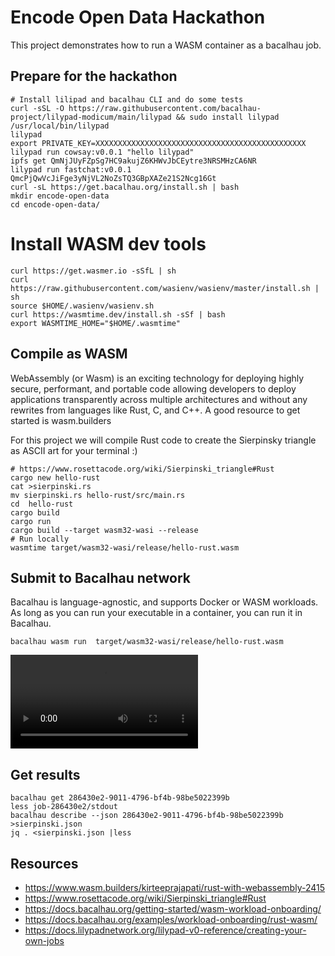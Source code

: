 # Encode Open Data Hackathon

This project demonstrates how to run a WASM container as a bacalhau job. 


## Prepare for the hackathon


````
# Install lilipad and bacalhau CLI and do some tests
curl -sSL -O https://raw.githubusercontent.com/bacalhau-project/lilypad-modicum/main/lilypad && sudo install lilypad /usr/local/bin/lilypad
lilypad
export PRIVATE_KEY=XXXXXXXXXXXXXXXXXXXXXXXXXXXXXXXXXXXXXXXXXXXXXXX
lilypad run cowsay:v0.0.1 "hello lilypad"
ipfs get QmNjJUyFZpSg7HC9akujZ6KHWvJbCEytre3NRSMHzCA6NR
lilypad run fastchat:v0.0.1 QmcPjQwVcJiFge3yNjVL2NoZsTQ3GBpXAZe21S2Ncg16Gt
curl -sL https://get.bacalhau.org/install.sh | bash
mkdir encode-open-data
cd encode-open-data/
````
# Install WASM dev tools
````
curl https://get.wasmer.io -sSfL | sh
curl https://raw.githubusercontent.com/wasienv/wasienv/master/install.sh | sh
source $HOME/.wasienv/wasienv.sh
curl https://wasmtime.dev/install.sh -sSf | bash
export WASMTIME_HOME="$HOME/.wasmtime"
````

## Compile as WASM

WebAssembly (or Wasm) is an exciting technology for deploying highly secure, performant, and portable code
allowing developers to deploy applications transparently across multiple architectures and without any rewrites from languages like Rust, C, and C++.
A good resource to get started is wasm.builders

For this project we will compile Rust code to create the Sierpinsky triangle as ASCII art for your terminal :)

````
# https://www.rosettacode.org/wiki/Sierpinski_triangle#Rust
cargo new hello-rust
cat >sierpinski.rs
mv sierpinski.rs hello-rust/src/main.rs
cd  hello-rust
cargo build
cargo run
cargo build --target wasm32-wasi --release
# Run locally
wasmtime target/wasm32-wasi/release/hello-rust.wasm
````
## Submit to Bacalhau network

Bacalhau is language-agnostic, and supports Docker or WASM workloads. As long as you can run your executable in a container, you can run it in Bacalhau.

````
bacalhau wasm run  target/wasm32-wasi/release/hello-rust.wasm 
````

![view](videos/bacalhau-run.webm.mov)

## Get results
````
bacalhau get 286430e2-9011-4796-bf4b-98be5022399b
less job-286430e2/stdout 
bacalhau describe --json 286430e2-9011-4796-bf4b-98be5022399b >sierpinski.json
jq . <sierpinski.json |less
````


## Resources

- https://www.wasm.builders/kirteeprajapati/rust-with-webassembly-2415
- https://www.rosettacode.org/wiki/Sierpinski_triangle#Rust
- https://docs.bacalhau.org/getting-started/wasm-workload-onboarding/
- https://docs.bacalhau.org/examples/workload-onboarding/rust-wasm/
- https://docs.lilypadnetwork.org/lilypad-v0-reference/creating-your-own-jobs




